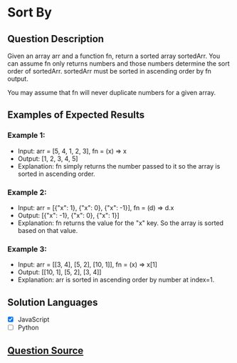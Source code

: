 # Sort By

## Question Description

Given an array arr and a function fn, return a sorted array sortedArr. You can assume fn only returns numbers and those numbers determine the sort order of sortedArr. sortedArr must be sorted in ascending order by fn output.

You may assume that fn will never duplicate numbers for a given array.

## Examples of Expected Results

### Example 1:

- Input: arr = [5, 4, 1, 2, 3], fn = (x) => x
- Output: [1, 2, 3, 4, 5]
- Explanation: fn simply returns the number passed to it so the array is sorted in ascending order.

### Example 2:

- Input: arr = [{"x": 1}, {"x": 0}, {"x": -1}], fn = (d) => d.x
- Output: [{"x": -1}, {"x": 0}, {"x": 1}]
- Explanation: fn returns the value for the "x" key. So the array is sorted based on that value.

### Example 3:

- Input: arr = [[3, 4], [5, 2], [10, 1]], fn = (x) => x[1]
- Output: [[10, 1], [5, 2], [3, 4]]
- Explanation: arr is sorted in ascending order by number at index=1.

## Solution Languages

- [x] JavaScript
- [ ] Python

## [Question Source](https://leetcode.com/problems/sort-by/description/)
